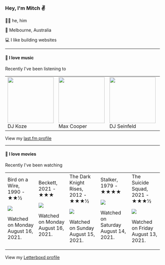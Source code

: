 <article><h3>Hey, I&#x27;m Mitch ✌️</h3><section><p>🙆‍♂️ he, him</p><p>📍 Melbourne, Australia</p><p>💻 I like building websites</p></section><hr/><section><h4>💽 I love music</h4><p>Recently I&#x27;ve been listening to</p><table><tbody><td><img src="https://lastfm.freetls.fastly.net/i/u/174s/882af81f164e7b6b437b2ae0b90d50e8.png" height="150px" alt="" role="presentation"/><br/>DJ Koze</td><td><img src="https://lastfm.freetls.fastly.net/i/u/174s/d41fb47241250278245651feda498bbb.png" height="150px" alt="" role="presentation"/><br/>Max Cooper</td><td><img src="https://lastfm.freetls.fastly.net/i/u/174s/9d884d1a88e348a82e3ff8a36ddf6a3e.png" height="150px" alt="" role="presentation"/><br/>DJ Seinfeld</td><td><img src="https://lastfm.freetls.fastly.net/i/u/174s/ac8f5234ecd1439ab5a4a58386ce823f.png" height="150px" alt="" role="presentation"/><br/>Goat</td><td><img src="https://lastfm.freetls.fastly.net/i/u/174s/b7a4b3000d0c431fbce299986ac51c48.png" height="150px" alt="" role="presentation"/><br/>Paramore</td></tbody></table><span>View my <a href="https://www.last.fm/user/mylsb">last.fm profile</a></span></section><hr/><section><h4>📼 I love movies</h4><p>Recently I&#x27;ve been watching</p><table><tbody><td>Bird on a Wire, 1990 - ★★½<br/><span> <p><img src="https://a.ltrbxd.com/resized/film-poster/5/0/8/2/4/50824-bird-on-a-wire-0-500-0-750-crop.jpg?k=5f5ea8b81a"/></p> <p>Watched on Monday August 16, 2021.</p> </span></td><td>Beckett, 2021 - ★★★<br/><span> <p><img src="https://a.ltrbxd.com/resized/film-poster/5/2/4/7/9/0/524790-beckett-0-500-0-750-crop.jpg?k=98a352a88e"/></p> <p>Watched on Monday August 16, 2021.</p> </span></td><td>The Dark Knight Rises, 2012 - ★★★½<br/><span> <p><img src="https://a.ltrbxd.com/resized/film-poster/1/6/5/5/0/16550-the-dark-knight-rises-0-500-0-750-crop.jpg?k=5c4e0ddc61"/></p> <p>Watched on Sunday August 15, 2021.</p> </span></td><td>Stalker, 1979 - ★★★★<br/><span> <p><img src="https://a.ltrbxd.com/resized/film-poster/5/1/0/6/2/51062-stalker-0-500-0-750-crop.jpg?k=65d1dfcf2e"/></p> <p>Watched on Saturday August 14, 2021.</p> </span></td><td>The Suicide Squad, 2021 - ★★★½<br/><span> <p><img src="https://a.ltrbxd.com/resized/film-poster/3/6/9/8/3/5/369835-the-suicide-squad-0-500-0-750-crop.jpg?k=86bb8db581"/></p> <p>Watched on Friday August 13, 2021.</p> </span></td></tbody></table><span>View my <a href="https://letterboxd.com/myslab/">Letterboxd profile</a></span></section></article>
